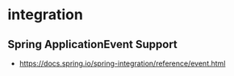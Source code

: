 # integration

## Spring ApplicationEvent Support

- https://docs.spring.io/spring-integration/reference/event.html
